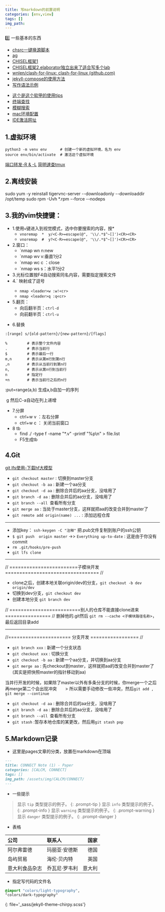 ```yaml
---
title: 写markdown的前置说明
categories: [env,view]
tags: []
img_path: 
---
```

0️⃣ 一些基本的东西
- [chsrc一键换源脚本](https://github.com/RubyMetric/chsrc)
- [ag](https://github.com/ggreer/the_silver_searcher)
- [CHISEL框架1](https://github.com/light-ly/chisel-template)
- [CHISEL框架2,elaborator独立出来了适合写多个lab](https://github.com/alexfanqi/chisel-playground)
- [wnlen/clash-for-linux: clash-for-linux (github.com)](https://github.com/wnlen/clash-for-linux)
- [jekyll-compose的使用方法](https://github.com/jekyll/jekyll-compose)
- [写作语法示例](https://pansong291.github.io/chirpy-demo-zhCN/posts/writing-syntax-example/)
* [这个是这个软甲的使用tips](https://juejin.cn/post/7145351315705577485)
* [终端查找](https://www.bilibili.com/video/BV1bJ411s74r/?spm_id_from=333.337.search-card.all.click&vd_source=aaf91522adc6826d87c67900ed8b01d9)
* [模糊搜索](https://www.bilibili.com/video/BV1J7411x7n8/?spm_id_from=333.337.search-card.all.click&vd_source=aaf91522adc6826d87c67900ed8b01d9)
* [mac环境配置](https://sourabhbajaj.com/mac-setup/)
* [IDE激活网址](https://3.jetbra.in)
##  1.虚拟环境

```
python3 -m venv env      # 创建一个新的虚拟环境，名为 env
source env/bin/activate  # 激活这个虚拟环境
```

[端口转发-R & -L](https://www.cnblogs.com/coldchair/p/18526990)
[简明速查tmux](https://think.leftshadow.com/docs/tmux/tmux/)


##  2.离线安装
sudo yum -y reinstall tigervnc-server --downloadonly --downloaddir /opt/temp
sudo rpm -Uvh *.rpm --force --nodeps


##  3.我的vim快捷键：
* 1.使用`v`键进入到视觉模式，选中你要搜索的内容，按*
	* `vnoremap  *  y/<C-R>=escape(@", '\\/.*$^~[]')<CR><CR>`
	* `vnoremap  #  y?<C-R>=escape(@", '\\/.*$^~[]')<CR><CR>`
* 2.窗口：
	* `nmap wn <C-w>n:new
	* `nmap wv <C-w>v:垂直1分2
	* `nmap wc <C-w>c ：close
	* `nmap ws <C-w>s：水平1分2
* 3.光标位置按F4自动搜索同名内容，需要指定搜索文件
* 4.`<leader> 映射成了逗号
	* `nmap <leader>w :w!<cr>`
	* `nmap <leader>q :q<cr>`
* 5.翻页：
	- 向后翻半页：`ctrl-d`
	- 向前翻半页：`ctrl-u`

- 6.替换

```
:[range] s/{old-pattern}/{new-pattern}/[flags]

%         # 表示整个文件内容
.         # 表示当前行
$         # 表示最后一行
m,n       # 表示从第m行到第n行
,n        # 表示从当前行到第n行
n,        # 表示从第n行到当前行
n         # 指定行
+n        # 表示当前行之后的n行
```

:put=range(a,b) 生成a,b自加一的序列

 g 然后C-a自动在列上递增

- 7.分屏
	- ctrl+w v ：左右分屏
	- ctrl+w c ： 关闭当前窗口
- 8 tb
	- find ./ -type f -name "*.v" -printf "%p\n" >  file.list
	- F5生成tb

##  4.Git

[git lfs使用-下载hf大模型](https://blog.csdn.net/flyingluohaipeng/article/details/130788293)

* `git checkout master` : 切换到master分支
* `git checkout -b aa` : 新建一个aa分支
* `git checkout -d aa` : 删除合并后的aa分支，没啥用了
* `git branch -d aa` : 删除合并后的aa分支，没啥用了
* `git branch --all `查看所有分支
* `git merge aa` : 当处于master分支，这样就把aa的改变合并到master了
* `git remote add origin(name) ...` : 添加远程仓库
---
* 添加key： `ssh-keygen -C "注释"`   把.pub文件复制到账户的ssh公钥
* `$ git push  origin master`   ->> `Everything up-to-date`  : 这是由于你没有commit
* `rm .git/hooks/pre-push`
* `git lfs clone`
---
// ========================子模块开发================================= //
* clone之后，创建本地关联origin/dev的分支，`git checkout -b dev origin/dev`
* 切换到dev分支，`git checkout dev`
* 创建本地分支 `git branch dev`

// =========================别人的仓库不能直接clone进来================ //
删掉他的.git然后 `git rm --cache <子模块路径名称>`，最后返回目录add

---
//======================  分支开发 ================= //
 * `git branch xxx` : 新建一个分支状态
 * `git checkout xxx` : 切换分支
 * `git checkout -b aa` : 新建一个aa分支，并切换到aa分支
 * `git merge aa` : 先checkout到master，这样就把aa的改变合并到master了(其实是把快照master的指针移动到aa)

当并行开发的时候，如果除了master以外有多条分支的时候，你merge一个之后再merge第二个会出现冲突
&nbsp; &nbsp; &nbsp; > 所以需要手动修改一些冲突，然后`git add , git merge --continue`

* `git checkout -d aa` : 删除合并后的aa分支，没啥用了
* `git branch -d aa` : 删除合并后的aa分支，没啥用了
* `git branch --all `查看所有分支
* `git stash` :暂存本地仓库的某更改，然后用`git stash pop`

##  5.Markdown记录
* 这里是pages文章的分类，放置在markdown在顶端
```markdown
---
title: CONNECT Note (1) - Paper
categories: [CALCM, CONNECT]
tags: []
img_path: /assets/img/CALCM/CONNECT/
---
```
* 一些提示

> 显示 `tip` 类型提示的例子。
{: .prompt-tip }
> 显示 `info` 类型提示的例子。
{: .prompt-info }
> 显示 `warning` 类型提示的例子。
{: .prompt-warning }
> 显示 `danger` 类型提示的例子。
{: .prompt-danger }
* 表格

| 公司 | 联系人 | 国家 | 
|:-----------------------------|:-----------------|--------:|
| 阿尔弗雷德 | 玛丽亚·安德斯 | 德国 | 
| 岛屿贸易 | 海伦·贝内特 | 英国 | 
| 意大利食品杂志 | 乔瓦尼·罗韦利 | 意大利 |

* 指定写代码的文件名
```sass 
@import "colors/light-typography", 
"colors/dark-typography" 
``` 
{: file='_sass/jekyll-theme-chirpy.scss'}